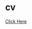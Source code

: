 # cv
[Click Here](https://ujjwalpuri123.github.io/cv/?fbclid=IwAR0ShefM0qRSx75qqY_qff4Rmxwz_zZKdk4_Cu7RXgjWgCiRfHcvX7WsWMM)
